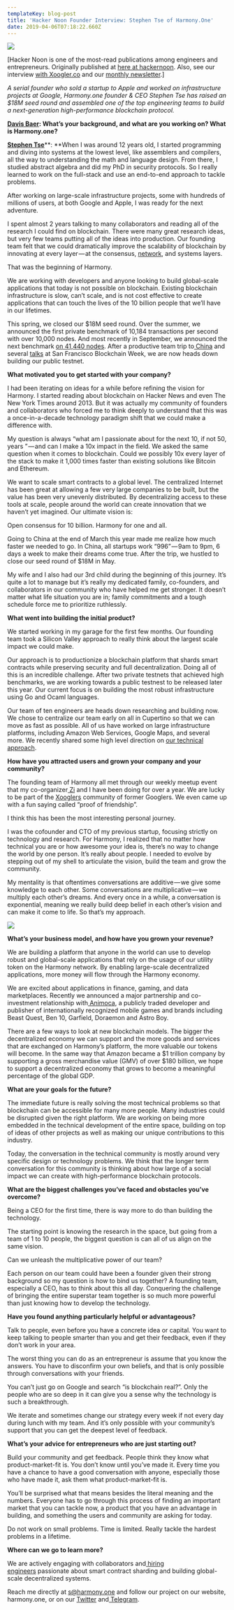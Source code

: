 ```yaml
---
templateKey: blog-post
title: 'Hacker Noon Founder Interview: Stephen Tse of Harmony.One'
date: 2019-04-06T07:18:22.660Z
---
```

![](images/uploaded/1-reyfbf8asdjdq6fuck25gpng_1553626018.png)

\[Hacker Noon is one of the most-read publications among engineers and entrepreneurs. Originally published at [here at hackernoon](https://hackernoon.com/founder-interviews-stephen-tse-of-harmony-one-6bdf016d1e40). Also, see our interview [with Xoogler.co](https://harmony.one/xoogler) and our [monthly newsletter](https://harmony.one/newsletter).\]

_A serial founder who sold a startup to Apple and worked on infrastructure projects at Google, Harmony.one founder & CEO Stephen Tse has raised an $18M seed round and assembled one of the top engineering teams to build a next-generation high-performance blockchain protocol._

[**Davis Baer**](https://twitter.com/daviswbaer)**: What’s your background, and what are you working on? What is Harmony.one?**

[**Stephen Tse**](https://twitter.com/stse)**: **When I was around 12 years old, I started programming and diving into systems at the lowest level, like assemblers and compilers, all the way to understanding the math and language design. From there, I studied abstract algebra and did my PhD in security protocols. So I really learned to work on the full-stack and use an end-to-end approach to tackle problems.

After working on large-scale infrastructure projects, some with hundreds of millions of users, at both Google and Apple, I was ready for the next adventure.

I spent almost 2 years talking to many collaborators and reading all of the research I could find on blockchain. There were many great research ideas, but very few teams putting all of the ideas into production. Our founding team felt that we could dramatically improve the scalability of blockchain by innovating at every layer — at the consensus, [network](https://medium.com/harmony-one/harmonys-networking-story-7a83fb6f13ed), and systems layers.  

That was the beginning of Harmony.  

We are working with developers and anyone looking to build global-scale applications that today is not possible on blockchain. Existing blockchain infrastructure is slow, can’t scale, and is not cost effective to create applications that can touch the lives of the 10 billion people that we’ll have in our lifetimes.

This spring, we closed our $18M seed round. Over the summer, we announced the first private benchmark of 10,184 transactions per second with over 10,000 nodes. And most recently in September, we announced the next benchmark [on 41,440 nodes](https://medium.com/harmony-one/dear-investors-and-friends-d4dfecf5481c). After a productive team trip to[ China](https://medium.com/harmony-one/harmony-project-update-2018-10-f5e60e7a379f) and several [talks](https://harmony.one/talk) at San Francisco Blockchain Week, we are now heads down building our public testnet.

**What motivated you to get started with your company?**

I had been iterating on ideas for a while before refining the vision for Harmony. I started reading about blockchain on Hacker News and even The New York Times around 2013. But it was actually my community of founders and collaborators who forced me to think deeply to understand that this was a once-in-a-decade technology paradigm shift that we could make a difference with.

My question is always “what am I passionate about for the next 10, if not 50, years ” — and can I make a 10x impact in the field. We asked the same question when it comes to blockchain. Could we possibly 10x every layer of the stack to make it 1,000 times faster than existing solutions like Bitcoin and Ethereum.

We want to scale smart contracts to a global level. The centralized Internet has been great at allowing a few very large companies to be built, but the value has been very unevenly distributed. By decentralizing access to these tools at scale, people around the world can create innovation that we haven’t yet imagined. Our ultimate vision is:

Open consensus for 10 billion. Harmony for one and all.  

Going to China at the end of March this year made me realize how much faster we needed to go. In China, all startups work “996” — 9am to 9pm, 6 days a week to make their dreams come true. After the trip, we hustled to close our seed round of $18M in May.

My wife and I also had our 3rd child during the beginning of this journey. It’s quite a lot to manage but it’s really my dedicated family, co-founders, and collaborators in our community who have helped me get stronger. It doesn’t matter what life situation you are in; family commitments and a tough schedule force me to prioritize ruthlessly.

**What went into building the initial product?**

We started working in my garage for the first few months. Our founding team took a Silicon Valley approach to really think about the largest scale impact we could make.

Our approach is to productionize a blockchain platform that shards smart contracts while preserving security and full decentralization. Doing all of this is an incredible challenge. After two private testnets that achieved high benchmarks, we are working towards a public testnest to be released later this year. Our current focus is on building the most robust infrastructure using Go and Ocaml languages.

Our team of ten engineers are heads down researching and building now. We chose to centralize our team early on all in Cupertino so that we can move as fast as possible. All of us have worked on large infrastructure platforms, including Amazon Web Services, Google Maps, and several more. We recently shared some high level direction on [our technical approach](https://medium.com/harmony-one/sharding-consensus-and-contracts-9f2461ea4559).

**How have you attracted users and grown your company and your community?**

The founding team of Harmony all met through our weekly meetup event that my co-organizer[ Zi](https://www.linkedin.com/in/ziwang0315/) and I have been doing for over a year. We are lucky to be part of the [Xooglers](https://medium.com/harmony-one/harmony-xoogler-430405f728d4) community of former Googlers. We even came up with a fun saying called “proof of friendship”.

I think this has been the most interesting personal journey.  

I was the cofounder and CTO of my previous startup, focusing strictly on technology and research. For Harmony, I realized that no matter how technical you are or how awesome your idea is, there’s no way to change the world by one person. It’s really about people. I needed to evolve by stepping out of my shell to articulate the vision, build the team and grow the community.

My mentality is that oftentimes conversations are additive — we give some knowledge to each other. Some conversations are multiplicative — we multiply each other’s dreams. And every once in a while, a conversation is exponential, meaning we really build deep belief in each other’s vision and can make it come to life. So that’s my approach.

![](images/uploaded/0-nd1eezmdidehsmfljpg_1553626264.jpg)

**What’s your business model, and how have you grown your revenue?**

We are building a platform that anyone in the world can use to develop robust and global-scale applications that rely on the usage of our utility token on the Harmony network. By enabling large-scale decentralized applications, more money will flow through the Harmony economy.

We are excited about applications in finance, gaming, and data marketplaces. Recently we announced a major partnership and co-investment relationship with[ Animoca](https://medium.com/harmony-one/harmony-partners-with-gaming-industry-leader-animoca-e29f4624c055), a publicly traded developer and publisher of internationally recognized mobile games and brands including Beast Quest, Ben 10, Garfield, Doraemon and Astro Boy.

There are a few ways to look at new blockchain models. The bigger the decentralized economy we can support and the more goods and services that are exchanged on Harmony’s platform, the more valuable our tokens will become. In the same way that Amazon became a $1 trillion company by supporting a gross merchandise value (GMV) of over $180 billion, we hope to support a decentralized economy that grows to become a meaningful percentage of the global GDP.

**What are your goals for the future?**

The immediate future is really solving the most technical problems so that blockchain can be accessible for many more people. Many industries could be disrupted given the right platform. We are working on being more embedded in the technical development of the entire space, building on top of ideas of other projects as well as making our unique contributions to this industry.

Today, the conversation in the technical community is mostly around very specific design or technology problems. We think that the longer term conversation for this community is thinking about how large of a social impact we can create with high-performance blockchain protocols.

**What are the biggest challenges you’ve faced and obstacles you’ve overcome?**

Being a CEO for the first time, there is way more to do than building the technology.

The starting point is knowing the research in the space, but going from a team of 1 to 10 people, the biggest question is can all of us align on the same vision.

Can we unleash the multiplicative power of our team?

Each person on our team could have been a founder given their strong background so my question is how to bind us together? A founding team, especially a CEO, has to think about this all day. Conquering the challenge of bringing the entire superstar team together is so much more powerful than just knowing how to develop the technology.

**Have you found anything particularly helpful or advantageous?**

Talk to people, even before you have a concrete idea or capital. You want to keep talking to people smarter than you and get their feedback, even if they don’t work in your area.

The worst thing you can do as an entrepreneur is assume that you know the answers. You have to disconfirm your own beliefs, and that is only possible through conversations with your friends.

You can’t just go on Google and search “is blockchain real?”. Only the people who are so deep in it can give you a sense why the technology is such a breakthrough.

We iterate and sometimes change our strategy every week if not every day during lunch with my team. And it’s only possible with your community’s support that you can get the deepest level of feedback.

**What’s your advice for entrepreneurs who are just starting out?**

Build your community and get feedback. People think they know what product-market-fit is. You don’t know until you’ve made it. Every time you have a chance to have a good conversation with anyone, especially those who have made it, ask them what product-market-fit is.

You’ll be surprised what that means besides the literal meaning and the numbers. Everyone has to go through this process of finding an important market that you can tackle now, a product that you have an advantage in building, and something the users and community are asking for today.

Do not work on small problems. Time is limited. Really tackle the hardest problems in a lifetime.  

**Where can we go to learn more?**

We are actively engaging with collaborators and[ hiring engineers](https://jobs.lever.co/harmony) passionate about smart contract sharding and building global-scale decentralized systems.

Reach me directly at s@harmony.one and follow our project on our website, harmony.one, or on our [Twitter](https://twitter.com/harmonyprotocol) and[ Telegram](https://t.me/harmony_one).
